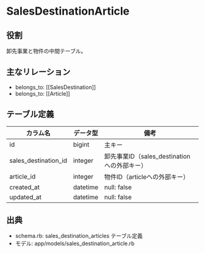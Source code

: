 # SalesDestinationArticle

## 役割
卸先事業と物件の中間テーブル。

## 主なリレーション
- belongs_to: [[SalesDestination]]
- belongs_to: [[Article]]

## テーブル定義

| カラム名 | データ型 | 備考 |
|---|---|---|
| id | bigint | 主キー |
| sales_destination_id | integer | 卸先事業ID（sales_destinationへの外部キー） |
| article_id | integer | 物件ID（articleへの外部キー） |
| created_at | datetime | null: false |
| updated_at | datetime | null: false |

## 出典
- schema.rb: sales_destination_articles テーブル定義
- モデル: app/models/sales_destination_article.rb 